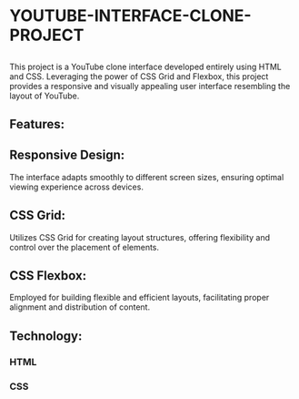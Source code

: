 # YOUTUBE-INTERFACE-CLONE-PROJECT
##
This project is a YouTube clone interface developed entirely using HTML and CSS. Leveraging the power of CSS Grid and Flexbox, this project provides a responsive and visually appealing user interface resembling the layout of YouTube.

## Features:
## Responsive Design: 
The interface adapts smoothly to different screen sizes, ensuring optimal viewing experience across devices.

## CSS Grid: 
Utilizes CSS Grid for creating layout structures, offering flexibility and control over the placement of elements.

## CSS Flexbox:
Employed for building flexible and efficient layouts, facilitating proper alignment and distribution of content.
## Technology:
### HTML
### CSS
